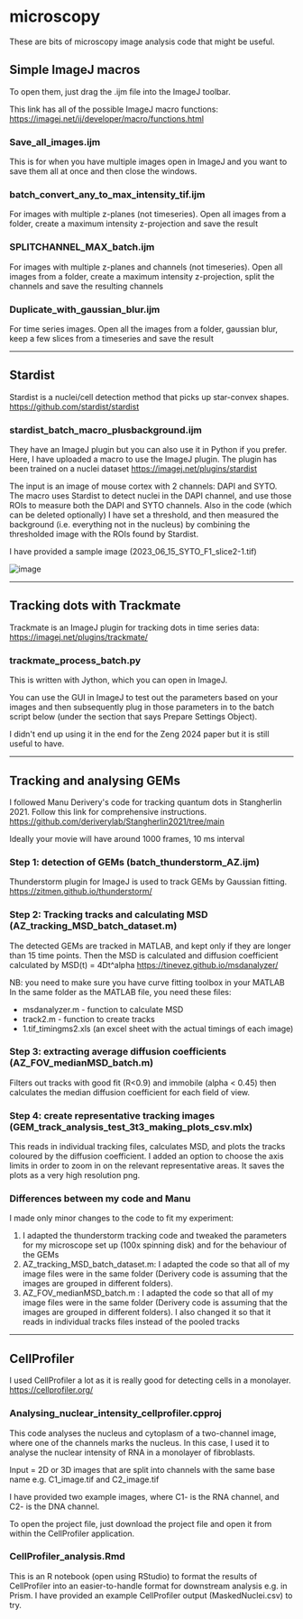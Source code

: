 # microscopy

These are bits of microscopy image analysis code that might be useful. 


## Simple ImageJ macros

To open them, just drag the .ijm file into the ImageJ toolbar.

This link has all of the possible ImageJ macro functions: https://imagej.net/ij/developer/macro/functions.html 

### Save_all_images.ijm
This is for when you have multiple images open in ImageJ and you want to save them all at once and then close the windows. 

### batch_convert_any_to_max_intensity_tif.ijm
For images with multiple z-planes (not timeseries). Open all images from a folder, create a maximum intensity z-projection and save the result

### SPLITCHANNEL_MAX_batch.ijm
For images with multiple z-planes and channels (not timeseries). Open all images from a folder, create a maximum intensity z-projection, split the channels and save the resulting channels

### Duplicate_with_gaussian_blur.ijm
For time series images. Open all the images from a folder, gaussian blur, keep a few slices from a timeseries and save the result 

******************************************
## Stardist

Stardist is a nuclei/cell detection method that picks up star-convex shapes. https://github.com/stardist/stardist 

### stardist_batch_macro_plusbackground.ijm
They have an ImageJ plugin but you can also use it in Python if you prefer. Here, I have uploaded a macro to use the ImageJ plugin. The plugin has been trained on a nuclei dataset https://imagej.net/plugins/stardist

The input is an image of mouse cortex with 2 channels: DAPI and SYTO. The macro uses Stardist to detect nuclei in the DAPI channel, and use those ROIs to measure both the DAPI and SYTO channels. Also in the code (which can be deleted optionally) I have set a threshold, and then measured the background (i.e. everything not in the nucleus) by combining the thresholded image with the ROIs found by Stardist.  

I have provided a sample image (2023_06_15_SYTO_F1_slice2-1.tif)

![image](https://github.com/aiweizeng/microscopy/assets/65457201/99ad3d93-fdfb-49e5-8602-33c03224d144)

******************************************
## Tracking dots with Trackmate

Trackmate is an ImageJ plugin for tracking dots in time series data: https://imagej.net/plugins/trackmate/ 

### trackmate_process_batch.py

This is written with Jython, which you can open in ImageJ.

You can use the GUI in ImageJ to test out the parameters based on your images and then subsequently plug in those parameters in to the batch script below (under the section that says Prepare Settings Object). 

I didn't end up using it in the end for the Zeng 2024 paper but it is still useful to have. 

******************************************
## Tracking and analysing GEMs

I followed Manu Derivery's code for tracking quantum dots in Stangherlin 2021. Follow this link for comprehensive instructions.  https://github.com/deriverylab/Stangherlin2021/tree/main

Ideally your movie will have around 1000 frames, 10 ms interval 

### Step 1: detection of GEMs (batch_thunderstorm_AZ.ijm)
Thunderstorm plugin for ImageJ is used to track GEMs by Gaussian fitting. https://zitmen.github.io/thunderstorm/ 

### Step 2: Tracking tracks and calculating MSD (AZ_tracking_MSD_batch_dataset.m)
The detected GEMs are tracked in MATLAB, and kept only if they are longer than 15 time points. Then the MSD is calculated and diffusion coefficient calculated by MSD(t) = 4Dt^alpha
https://tinevez.github.io/msdanalyzer/

NB: you need to make sure you have curve fitting toolbox in your MATLAB 
In the same folder as the MATLAB file, you need these files: 
- msdanalyzer.m - function to calculate MSD
- track2.m - function to create tracks 
- 1.tif_timingms2.xls (an excel sheet with the actual timings of each image)

### Step 3: extracting average diffusion coefficients (AZ_FOV_medianMSD_batch.m)
Filters out tracks with good fit (R<0.9) and immobile (alpha < 0.45) then calculates the median diffusion coefficient for each field of view. 

### Step 4: create representative tracking images (GEM_track_analysis_test_3t3_making_plots_csv.mlx)
This reads in individual tracking files, calculates MSD, and plots the tracks coloured by the diffusion coefficient. I added an option to choose the axis limits in order to zoom in on the relevant representative areas. It saves the plots as a very high resolution png. 

### Differences between my code and Manu 
I made only minor changes to the code to fit my experiment:
1. I adapted the thunderstorm tracking code and tweaked the parameters for my microscope set up (100x spinning disk) and for the behaviour of the GEMs
2. AZ_tracking_MSD_batch_dataset.m: I adapted the code so that all of my image files were in the same folder (Derivery code is assuming that the images are grouped in different folders).
3. AZ_FOV_medianMSD_batch.m : I adapted the code so that all of my image files were in the same folder (Derivery code is assuming that the images are grouped in different folders). I also changed it so that it reads in individual tracks files instead of the pooled tracks 

******************************************
## CellProfiler

I used CellProfiler a lot as it is really good for detecting cells in a monolayer. 
https://cellprofiler.org/ 

### Analysing_nuclear_intensity_cellprofiler.cpproj 
This code analyses the nucleus and cytoplasm of a two-channel image, where one of the channels marks the nucleus. In this case, I used it to analyse the nuclear intensity of RNA in a monolayer of fibroblasts. 

Input = 2D or 3D images that are split into channels with the same base name e.g. C1_image.tif and C2_image.tif 

I have provided two example images, where C1- is the RNA channel, and C2- is the DNA channel. 

To open the project file, just download the project file and open it from within the CellProfiler application. 

### CellProfiler_analysis.Rmd
This is an R notebook (open using RStudio) to format the results of CellProfiler into an easier-to-handle format for downstream analysis e.g. in Prism. I have provided an example CellProfiler output (MaskedNuclei.csv) to try. 



